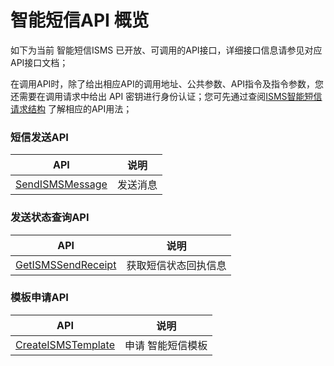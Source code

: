 # 智能短信API 概览



如下为当前 智能短信ISMS 已开放、可调用的API接口，详细接口信息请参见对应API接口文档；

在调用API时，除了给出相应API的调用地址、公共参数、API指令及指令参数，您还需要在调用请求中给出 API 密钥进行身份认证；您可先通过查阅[ISMS智能短信 请求结构](/isms/api_docs/req_construct/req_cons) 了解相应的API用法；



### 短信发送API

| API                                                          | 说明     |
| ------------------------------------------------------------ | -------- |
| [SendISMSMessage](https://docs.ucloud.cn/api/isms-api/send_isms_message) | 发送消息 |



### 发送状态查询API

| API                                                          | 说明                 |
| ------------------------------------------------------------ | -------------------- |
| [GetISMSSendReceipt](https://docs.ucloud.cn/api/isms-api/get_isms_send_receipt) | 获取短信状态回执信息 |



### 模板申请API

| API                                                          | 说明              |
| ------------------------------------------------------------ | ----------------- |
| [CreateISMSTemplate](https://docs.ucloud.cn/api/isms-api/create_isms_template) | 申请 智能短信模板 |


